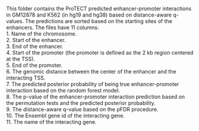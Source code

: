 This folder contains the ProTECT predicted enhancer-promoter interactions in GM12878 and K562 (in hg19 and hg38) based on distance-aware q-values. The predictions are sorted based on the starting sites of the enhancers.
The files have 11 columns:
<br />1. Name of the chromosome.
<br />2. Start of the enhancer.
<br />3. End of the enhancer.
<br />4. Start of the promoter (the promoter is defined as the 2 kb region centered at the TSS).
<br />5. End of the promoter.
<br />6. The genomic distance between the center of the enhancer and the interacting TSS.
<br />7. The predicted posterior probability of being true enhancer-promoter interaction based on the random forest model.
<br />8. The p-value of the enhancer-promoter interaction prediction based on the permutation tests and the predicted posterior probability.
<br />9. The distance-aware q-value based on the pFDR procedure.
<br />10. The Ensembl gene id of the interacting gene.
<br />11. The name of the interacting gene.
